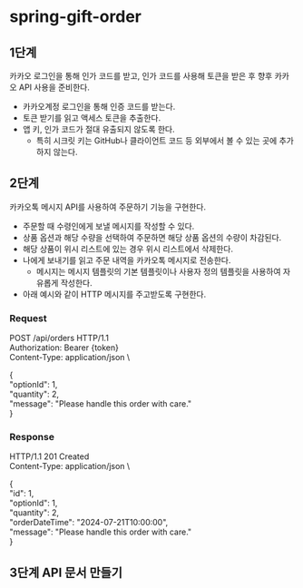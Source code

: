 # spring-gift-order


## 1단계
카카오 로그인을 통해 인가 코드를 받고, 인가 코드를 사용해 토큰을 받은 후 향후 카카오 API 사용을 준비한다.

* 카카오계정 로그인을 통해 인증 코드를 받는다.
* 토큰 받기를 읽고 액세스 토큰을 추출한다.
* 앱 키, 인가 코드가 절대 유출되지 않도록 한다.
  * 특히 시크릿 키는 GitHub나 클라이언트 코드 등 외부에서 볼 수 있는 곳에 추가하지 않는다.

## 2단계
카카오톡 메시지 API를 사용하여 주문하기 기능을 구현한다.

* 주문할 때 수령인에게 보낼 메시지를 작성할 수 있다.
* 상품 옵션과 해당 수량을 선택하여 주문하면 해당 상품 옵션의 수량이 차감된다.
* 해당 상품이 위시 리스트에 있는 경우 위시 리스트에서 삭제한다.
* 나에게 보내기를 읽고 주문 내역을 카카오톡 메시지로 전송한다.
  * 메시지는 메시지 템플릿의 기본 템플릿이나 사용자 정의 템플릿을 사용하여 자유롭게 작성한다.
* 아래 예시와 같이 HTTP 메시지를 주고받도록 구현한다.
### Request
POST /api/orders HTTP/1.1 \
Authorization: Bearer {token} \
Content-Type: application/json \

{ \
"optionId": 1, \
"quantity": 2, \
"message": "Please handle this order with care."\
}

### Response
HTTP/1.1 201 Created \
Content-Type: application/json \

{ \
"id": 1, \
"optionId": 1, \
"quantity": 2, \
"orderDateTime": "2024-07-21T10:00:00", \
"message": "Please handle this order with care." \
}

## 3단계 API 문서 만들기
